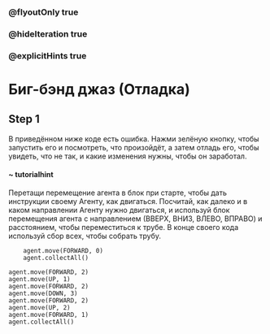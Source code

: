 ### @flyoutOnly true
### @hideIteration true
### @explicitHints true

# Биг-бэнд джаз (Отладка)

## Step 1
В приведённом ниже коде есть ошибка. Нажми зелёную кнопку, чтобы запустить его и посмотреть, что произойдёт, а затем отладь его, чтобы увидеть, что не так, и какие изменения нужны, чтобы он заработал.

#### ~ tutorialhint
Перетащи перемещение агента в блок при старте, чтобы дать инструкции своему Агенту, как двигаться. Посчитай, как далеко и в каком направлении Агенту нужно двигаться, и используй блок перемещения агента с направлением (ВВЕРХ, ВНИЗ, ВЛЕВО, ВПРАВО) и расстоянием, чтобы переместиться к трубе. В конце своего кода используй сбор всех, чтобы собрать трубу.

```ghost
    agent.move(FORWARD, 0)
    agent.collectAll()
```
```template
agent.move(FORWARD, 2)
agent.move(UP, 1)
agent.move(FORWARD, 2)
agent.move(DOWN, 3)
agent.move(FORWARD, 2)
agent.move(UP, 2)
agent.move(FORWARD, 1)
agent.collectAll()
```
```package
```
